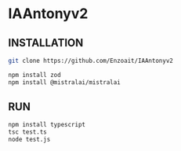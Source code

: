 # IAAntonyv2

## INSTALLATION

```sh
git clone https://github.com/Enzoait/IAAntonyv2
```

```sh
npm install zod
npm install @mistralai/mistralai
```

## RUN
```sh
npm install typescript
tsc test.ts
node test.js
```